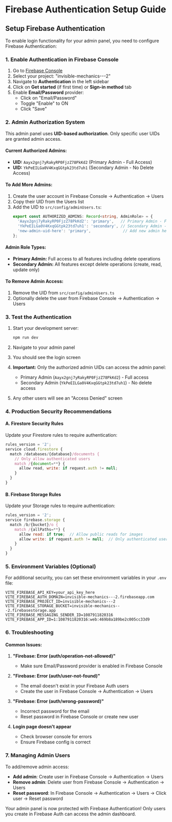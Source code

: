 # Firebase Authentication Setup Guide

## Setup Firebase Authentication

To enable login functionality for your admin panel, you need to configure Firebase Authentication:

### 1. Enable Authentication in Firebase Console

1. Go to [Firebase Console](https://console.firebase.google.com)
2. Select your project: "invisible-mechanics---2"
3. Navigate to **Authentication** in the left sidebar
4. Click on **Get started** (if first time) or **Sign-in method** tab
5. Enable **Email/Password** provider:
   - Click on "Email/Password"
   - Toggle "Enable" to ON
   - Click "Save"

### 2. Admin Authorization System

This admin panel uses **UID-based authorization**. Only specific user UIDs are granted admin access.

#### Current Authorized Admins:
- **UID:** `Aayx2gnj7yRakyRP0FjzZ78PkKd2` (Primary Admin - Full Access)
- **UID:** `YkPeEILGa0V4KxqGGtpk23td7uh1` (Secondary Admin - No Delete Access)

#### To Add More Admins:
1. Create the user account in Firebase Console → Authentication → Users
2. Copy their UID from the Users list
3. Add the UID to `src/config/adminUsers.ts`:
   ```typescript
   export const AUTHORIZED_ADMINS: Record<string, AdminRole> = {
     'Aayx2gnj7yRakyRP0FjzZ78PkKd2': 'primary',   // Primary Admin - Full access
     'YkPeEILGa0V4KxqGGtpk23td7uh1': 'secondary', // Secondary Admin - No delete access
     'new-admin-uid-here': 'primary',              // Add new admin here
   };
   ```

#### Admin Role Types:
- **Primary Admin:** Full access to all features including delete operations
- **Secondary Admin:** All features except delete operations (create, read, update only)

#### To Remove Admin Access:
1. Remove the UID from `src/config/adminUsers.ts`
2. Optionally delete the user from Firebase Console → Authentication → Users

### 3. Test the Authentication

1. Start your development server:
   ```bash
   npm run dev
   ```

2. Navigate to your admin panel
3. You should see the login screen
4. **Important:** Only the authorized admin UIDs can access the admin panel:
   - Primary Admin (`Aayx2gnj7yRakyRP0FjzZ78PkKd2`) - Full access
   - Secondary Admin (`YkPeEILGa0V4KxqGGtpk23td7uh1`) - No delete access
5. Any other users will see an "Access Denied" screen

### 4. Production Security Recommendations

#### A. Firestore Security Rules
Update your Firestore rules to require authentication:

```javascript
rules_version = '2';
service cloud.firestore {
  match /databases/{database}/documents {
    // Only allow authenticated users
    match /{document=**} {
      allow read, write: if request.auth != null;
    }
  }
}
```

#### B. Firebase Storage Rules
Update your Storage rules to require authentication:

```javascript
rules_version = '2';
service firebase.storage {
  match /b/{bucket}/o {
    match /{allPaths=**} {
      allow read: if true;  // Allow public reads for images
      allow write: if request.auth != null;  // Only authenticated users can upload
    }
  }
}
```

### 5. Environment Variables (Optional)

For additional security, you can set these environment variables in your `.env` file:

```
VITE_FIREBASE_API_KEY=your_api_key_here
VITE_FIREBASE_AUTH_DOMAIN=invisible-mechanics---2.firebaseapp.com
VITE_FIREBASE_PROJECT_ID=invisible-mechanics---2
VITE_FIREBASE_STORAGE_BUCKET=invisible-mechanics---2.firebasestorage.app
VITE_FIREBASE_MESSAGING_SENDER_ID=1087911820316
VITE_FIREBASE_APP_ID=1:1087911820316:web:469b8a189be2c005cc33d9
```

### 6. Troubleshooting

#### Common Issues:

1. **"Firebase: Error (auth/operation-not-allowed)"**
   - Make sure Email/Password provider is enabled in Firebase Console

2. **"Firebase: Error (auth/user-not-found)"**
   - The email doesn't exist in your Firebase Auth users
   - Create the user in Firebase Console → Authentication → Users

3. **"Firebase: Error (auth/wrong-password)"**
   - Incorrect password for the email
   - Reset password in Firebase Console or create new user

4. **Login page doesn't appear**
   - Check browser console for errors
   - Ensure Firebase config is correct

### 7. Managing Admin Users

To add/remove admin access:
- **Add admin**: Create user in Firebase Console → Authentication → Users
- **Remove admin**: Delete user from Firebase Console → Authentication → Users
- **Reset password**: In Firebase Console → Authentication → Users → Click user → Reset password

Your admin panel is now protected with Firebase Authentication! Only users you create in Firebase Auth can access the admin dashboard.
